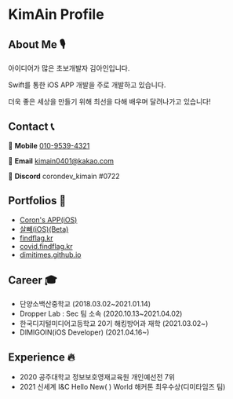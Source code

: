 # KimAin Profile

## About Me 🎙

아이디어가 많은 초보개발자 김아인입니다.

Swift를 통한 iOS APP 개발을 주로 개발하고 있습니다.

더욱 좋은 세상을 만들기 위해 최선을 다해 배우며 달려나가고 있습니다!

## Contact 📞

📱 **Mobile** [010-9539-4321](tel:010-9539-4321)

📧 **Email** [kimain0401@kakao.com](mailto:kimain0401@kakao.com)

🔨 **Discord** corondev_kimain #0722

## Portfolios 🧭
- [Coron's APP(iOS)](https://apps.apple.com/kr/app/corons-app/id1551447763)
- [살빼(iOS)(Beta)](https://testflight.apple.com/join/7yyfqT5W)
- [findflag.kr](https://findflag.kr)
- [covid.findflag.kr](https://covid.findflag.kr)
- [dimitimes.github.io](https://dimitimes.github.io)

## Career 🎓

- 단양소백산중학교 (2018.03.02~2021.01.14)
- Dropper Lab : Sec 팀 소속 (2020.10.13~2021.04.02)
- 한국디지털미디어고등학교 20기 해킹방어과 재학 (2021.03.02~)
- DIMIGOIN(iOS Developer) (2021.04.16~)

## Experience 🔥

- 2020 공주대학교 정보보호영재교육원 개인예선전 7위
- 2021 신세계 I&C Hello New( ) World 해커톤 최우수상(디미타임즈 팀)
